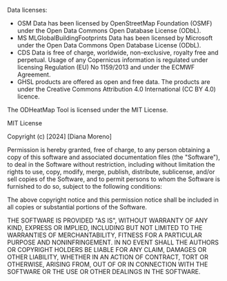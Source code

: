 Data licenses:
* OSM Data has been licensed by OpenStreetMap Foundation (OSMF) under the Open Data Commons Open Database License (ODbL).
* MS MLGlobalBuildingFootprints Data has been licensed by Microsoft under the Open Data Commons Open Database License (ODbL).
* CDS Data is free of charge, worldwide, non-exclusive, royalty free and perpetual. Usage of any Copernicus information is regulated under licensing Regulation (EU) No 1159/2013 and under the ECMWF Agreement.
* GHSL products are offered as open and free data. The products are under the Creative Commons Attribution 4.0 International (CC BY 4.0) licence.

The ODHeatMap Tool is licensed under the MIT License.

MIT License

Copyright (c) [2024] [Diana Moreno]

Permission is hereby granted, free of charge, to any person obtaining a copy
of this software and associated documentation files (the "Software"), to deal
in the Software without restriction, including without limitation the rights
to use, copy, modify, merge, publish, distribute, sublicense, and/or sell
copies of the Software, and to permit persons to whom the Software is
furnished to do so, subject to the following conditions:

The above copyright notice and this permission notice shall be included in all
copies or substantial portions of the Software.

THE SOFTWARE IS PROVIDED "AS IS", WITHOUT WARRANTY OF ANY KIND, EXPRESS OR
IMPLIED, INCLUDING BUT NOT LIMITED TO THE WARRANTIES OF MERCHANTABILITY,
FITNESS FOR A PARTICULAR PURPOSE AND NONINFRINGEMENT. IN NO EVENT SHALL THE
AUTHORS OR COPYRIGHT HOLDERS BE LIABLE FOR ANY CLAIM, DAMAGES OR OTHER
LIABILITY, WHETHER IN AN ACTION OF CONTRACT, TORT OR OTHERWISE, ARISING FROM,
OUT OF OR IN CONNECTION WITH THE SOFTWARE OR THE USE OR OTHER DEALINGS IN THE
SOFTWARE.
